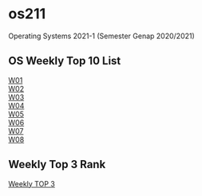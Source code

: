 # os211
Operating Systems 2021-1 (Semester Genap 2020/2021)

## OS Weekly Top 10 List
[W01](https://arroganthooman.github.io/os211/W01/)<br>
[W02](https://arroganthooman.github.io/os211/W02/)<br>
[W03](https://arroganthooman.github.io/os211/W03/)<br>
[W04](https://arroganthooman.github.io/os211/W04/)<br>
[W05](https://arroganthooman.github.io/os211/W05/)<br>
[W06](https://arroganthooman.github.io/os211/W06/)<br>
[W07](https://arroganthooman.github.io/os211/W07/)<br>
[W08](https://arroganthooman.github.io/os211/W08/)<br>

## Weekly Top 3 Rank
[Weekly TOP 3](https://arroganthooman.github.io/os211/TXT/myrank.txt)<br>
